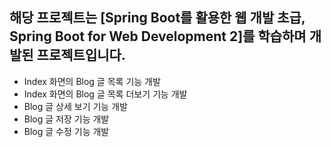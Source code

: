 ## 해당 프로젝트는 [Spring Boot를 활용한 웹 개발 초급, Spring Boot for Web Development 2]를 학습하며 개발된 프로젝트입니다.
- Index 화면의 Blog 글 목록 기능 개발
- Index 화면의 Blog 글 목록 더보기 기능 개발
- Blog 글 상세 보기 기능 개발
- Blog 글 저장 기능 개발
- Blog 글 수정 기능 개발
